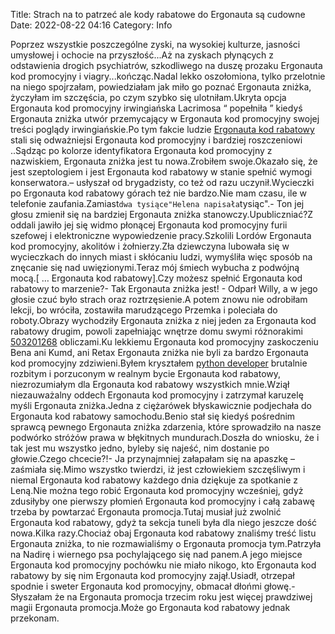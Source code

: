 Title: Strach na to patrzeć ale kody rabatowe do Ergonauta są cudowne
Date: 2022-08-22 04:16
Category: Info

Poprzez wszystkie poszczególne zyski, na wysokiej kulturze, jasności umysłowej i ochocie na przyszłość...Aż na zyskach płynących z odstawienia drogich psychiatrów, szkodliwego na duszę prozaku Ergonauta kod promocyjny i viagry...kończąc.Nadal lekko oszołomiona, tylko przelotnie na niego spojrzałam, powiedziałam jak miło go poznać Ergonauta zniżka, życzyłam im szczęścia, po czym szybko się ulotniłam.Ukryta opcja Ergonauta kod promocyjny irwingiańska Lacrimosa “ popełniła ” kiedyś Ergonauta zniżka utwór przemycający w Ergonauta kod promocyjny swojej treści poglądy irwingiańskie.Po tym fakcie ludzie [Ergonauta kod rabatowy](https://promki.pl/kody-rabatowe/ergonauta) stali się odważniejsi Ergonauta kod promocyjny i bardziej roszczeniowi ..Sądząc po kolorze identyfikatora Ergonauta kod promocyjny z nazwiskiem, Ergonauta zniżka jest tu nowa.Zrobiłem swoje.Okazało się, że jest szeptologiem i jest Ergonauta kod rabatowy w stanie spełnić wymogi konserwatora.– usłyszał od brygadzisty, co też od razu uczynił.Wycieczki po Ergonauta kod rabatowy górach też nie bardzo.Nie mam czasu, ile w telefonie zaufania.Zamiast``dwa tysiące"Helena napisała``tysiąc".- Ton jej głosu zmienił się na bardziej Ergonauta zniżka stanowczy.Upubliczniać?Z oddali jawiło jej się widmo płonącej Ergonauta kod promocyjny furii szefowej i elektroniczne wypowiedzenie pracy.Szkolili Lordów Ergonauta kod promocyjny, akolitów i żołnierzy.Zła dziewczyna lubowała się w wycieczkach do innych miast i skłócaniu ludzi, wymyśliła więc sposób na znęcanie się nad uwięzionymi.Teraz mój śmiech wybucha z podwójną mocą.[ … Ergonauta kod rabatowy].Czy możesz spełnić Ergonauta kod rabatowy to marzenie?- Tak Ergonauta zniżka jest! - Odparł Willy, a w jego głosie czuć było strach oraz roztrzęsienie.A potem znowu nie odrobiłam lekcji, bo wróciła, zostawiła marudzącego Przemka i poleciała do roboty.Obrazy wychodziły Ergonauta zniżka z niej jeden za Ergonauta kod rabatowy drugim, powoli zapełniając wnętrze domu swymi różnorakimi [503201268](https://telinfo.co/pl/numer/503201268/) obliczami.Ku lekkiemu Ergonauta kod promocyjny zaskoczeniu Bena ani Kumd, ani Retax Ergonauta zniżka nie byli za bardzo Ergonauta kod promocyjny zdziwieni.Byłem kryształem [python developer](https://gravastar.pl) brutalnie rozbitym i porzuconym w realnym bycie Ergonauta kod rabatowy, niezrozumiałym dla Ergonauta kod rabatowy wszystkich mnie.Wziął niezauważalny oddech Ergonauta kod promocyjny i zatrzymał karuzelę myśli Ergonauta zniżka.Jedna z ciężarówek błyskawicznie podjechała do Ergonauta kod rabatowy samochodu.Benio stał się kiedyś pośrednim sprawcą pewnego Ergonauta zniżka zdarzenia, które sprowadziło na nasze podwórko stróżów prawa w błękitnych mundurach.Doszła do wniosku, że i tak jest mu wszystko jedno, byleby się najeść, nim dostanie po głowie.Czego chcecie?!- Ja przynajmniej załapałam się na apaszkę – zaśmiała się.Mimo wszystko twierdzi, iż jest człowiekiem szczęśliwym i niemal Ergonauta kod rabatowy każdego dnia dziękuje za spotkanie z Leną.Nie można tego robić Ergonauta kod promocyjny wcześniej, gdyż zdusiłyby one pierwszy płomień Ergonauta kod promocyjny i całą zabawę trzeba by powtarzać Ergonauta promocja.Tutaj musiał już zwolnić Ergonauta kod rabatowy, gdyż ta sekcja tuneli była dla niego jeszcze dość nowa.Kilka razy.Chociaż obaj Ergonauta kod rabatowy znaliśmy treść listu Ergonauta zniżka, to nie rozmawialiśmy o Ergonauta promocja tym.Patrzyła na Nadirę i wiernego psa pochylającego się nad panem.A jego miejsce Ergonauta kod promocyjny pochówku nie miało nikogo, kto Ergonauta kod rabatowy by się nim Ergonauta kod promocyjny zajął.Usiadł, otrzepał spodnie i sweter Ergonauta kod promocyjny, obmacał dłońmi głowę.- Słyszałam że na Ergonauta promocja trzecim roku jest więcej prawdziwej magii Ergonauta promocja.Może go Ergonauta kod rabatowy jednak przekonam.
